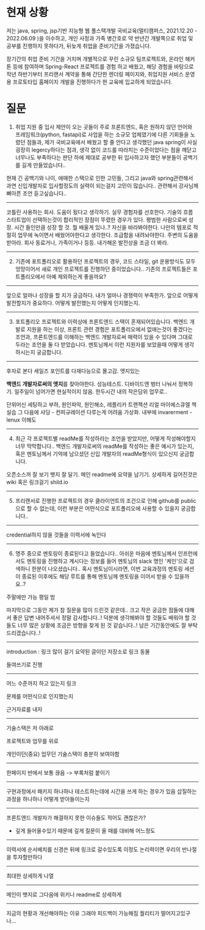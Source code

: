 # 현재 상황
저는 java, spring, jsp기반 지능형 웹 풀스택개발 국비교육(멀티캠퍼스, 2021.12.20 - 2022.06.09 )을 이수하고, 개인 사정과 가족 병간호로 약 반년간 개발쪽으로 취업 및 공부를 진행하지 못하다가, 뒤늦게 취업을 준비기간을 가졌습니다. 

장기간의 취업 준비 기간을 거치며 개별적으로 꾸린 소규모 팀프로젝트와, 온라인 해커톤 등에 참여하며 Spring-React 프로젝트를 경험 하고 배웠고, 해당 경험을 바탕으로 작년 하반기부터 프리랜서 계약을 통해 간단한 렌더링 페이지와, 취업지원 서비스 운영용 프로토타입 홈페이지 개발을 진행하다가 현 교육에 입교하게 되었습니다.

# 질문
1. 취업 지원 중 입사 제안이 오는 곳들이 주로 프론트엔드, 혹은 원하지 않던 언어와 프레임워크(python, fastapi)로 사업을 하는 소규모 업체였기에 다른 기회들을 노렸던 점들과, 
  제가 국비교육에서 배웠고 할 줄 안다고 생각했던 java spring이 사실 굉장히 legercy하다는 점과, 생각 없이 코드를 따라치는 수준이었다는 점을 깨닫고 너무나도 부족하다는 판단 하에 제대로 공부한 뒤 입사하고자 했던 부분들이 공백기를 길게 만들었습니다..

  현재 긴 공백기와 나이, 애매한 스택으로 인한 고민들, 그리고 java와 spring관련해서 과연 신입개발자로 입사할정도의 실력이 되는걸지 고민이 많습니다.. 관련해서 강사님께 뼈아픈 조언 듣고싶습니다..
  
---

코틀린 사용하는 회사. 도움이 됬다고 생각하기. 실무 경험자를 선호한다. 기술의 흐름 스타트업이 선택하는것이 합리적인 장점이 뚜렸한 경우가 있다. 평범한 사람으로써 성장. 시간 들인만큼 성장 할 것. 뭘 배울게 있나..? 자신을 바라봐야한다. 나만의 템포로 적절히 업무에 녹이면서 배웠어야한다고 생각한다. 조급함을 내려놔야한다. 주변의 도움을 받아라. 회사 동료거나, 가족이거나 등등. 내가해온 발전상을 조금 더 봐라.

---

2. 기존에 포트폴리오로 활용하던 프로젝트의 경우, 코드 스타일, git 운용방식도 모두 엉망이어서 새로 개인 프로젝트를 진행하던 중이었습니다.. 기존의 프로젝트들은 포트폴리오에서 아예 제외하는게 좋을까요?

---

앞으로 얼마나 성장을 할 지가 궁금하다.
내가 얼마나 경쟁력이 부족한가.  앞으로 어떻게 발전할지가 중요하다.
어떻게 발전했는지 어떻게 인지했는지.

---

3. 포트폴리오 프로젝트와 이력상에 프론트엔드 스택이 혼재되어있습니다. 백엔드 개발로 지원을 하는 이상, 프론트 관련 경험은 포트폴리오에서 없애는것이 좋겠다는 조언과, 프론트엔드를 이해하는 백엔드 개발자로써 매력이 있을 수 있다며 그대로 두라는 조언을 둘 다 받았습니다. 멘토님께서 이런 지원자를 보았을때 어떻게 생각하시는지 궁금합니다.

---

후자로 본다
세일즈 포인트를 다재다능으로 몰고감.
엣지있는

**백엔드 개발자로써의 엣지**를 찾아야한다.
성능테스트. 디바이드엔 벙터 나눠서 정복하기. 일주일이 넘어가면 현실적이지 않음.
한두시간 내의 작은담위 업무로.. 

단위머신 세팅하고 부하, 원인파악, 원인해소,  레플리카 트랜젝션 리얼 마이에스큐엘 책 실습
그 다음에 샤딩 - 컨피규레이션 다루는게 어려움
	가상화. 내부에 invarerment  - lenux 이해도


---

4. 최근  각 프로젝트별 readMe를 작성하라는 조언을 받았지만, 어떻게 작성해야할지 너무 막막합니다.. 백엔드 개발자로써의 readMe를 작성하는 좋은 예시가 있는지, 혹은 멘토님께서 기억에 남으셨던 신입 개발자의 readMe형식이 있으신지 궁금합니다.

오픈소스꺼 잘 보기
뱃지 잘 달기. 메인 readme에 요약을 남기기.
상세하게 길어진것은 wiki 혹은 링크걸기
shild.io

---

5. 프리랜서로 진행한 프로젝트의 경우 클라이언트의 조건으로 인해 github를 public으로 할 수 없는데, 이런 부분은 어떤식으로 포트폴리오에 사용할 수 있을지 궁금합니다..

---
credential하지 않을 것들을 이력서에 녹인다

---

6. 명주 중으로 멘토링이 종료된다고 들었습니다.. 아쉬운 마음에 멘토님께서 인프런에서도 멘토링을 진행하고 계시다는 정보를 들어 멘토님의 slack 명인 '케인'으로 검색하니 한분이 나오셨습니다.. 혹시 멘토님이시라면, 이번 교육과정의 멘토링 세션이 종료된 이후에도 해당 루트를 통해 멘토님께 멘토링을 이어서 받을 수 있을까요..?

주말에만 가능 평일 밤




마지막으로 그동안 제가 참 질문을 많이 드린것 같은데.. 크고 작은 궁금한 점들에 대해서 좋은 답변 내어주셔서 정말 감사합니다..! 덕분에 생각해봐야 할 것들도 배워야 할 것들도 너무 많은 상황에 조금은 방향을 찾게 된 것 같습니다..! 남은 기간동안에도 잘 부탁드리겠습니다..!


---

introduction : 링크 많이 걸기
요약된 글이던 저장소로 링크
동물

들여쓰기로 진행


---


어느 수준까지 하고 있는지 링크

문제를 어떤식으로 인지했는지 

근거자료를 내자

---

기술스택은 저 아래로

프로젝트와 업무를 위로

개인이던(중요) 업무던 기술스택이 충분히 보여야함

---

한페이지 반에서 보통 끊음 -> 부록처럼 붙이기

---

구현과정에서 패키지 하나하나 테스트하는데에 시간을 쓰게 하는 경우가 있음
삽질하는 과정을 하나하나 어떻게 받아들이는지

---

프론트엔드 개발자가 해결하지 못한 이슈들도 적어도 괜찮은가?
- 깊게 들어올수있기 때문에 깊게 질문이 올 때를 대비해 어느정도 

---

이력서에 순서배치를 신경쓴 뒤에 링크로 갈수있도록
이정도 논리력이면 우리의 반나절을 투자할만하다

---

최대한 상세하게 나열

---

메인이 뱃지로 
그다음에 위키나 readme로 상세하게

---

지금의 현황과 개선해야하는 이유
그래야 피드백이 가능해짐
퀄리티가 떨어지고있구나...